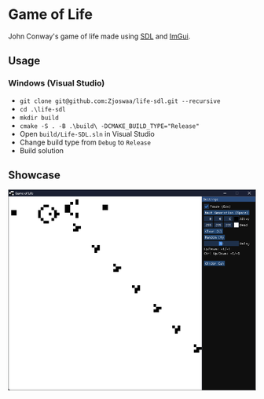# Game of Life
John Conway's game of life made using [SDL](https://github.com/libsdl-org/SDL) and [ImGui](https://github.com/ocornut/imgui).

## Usage
### Windows (Visual Studio)
- `git clone git@github.com:Zjoswaa/life-sdl.git --recursive`
- `cd .\life-sdl`
- `mkdir build`
- `cmake -S . -B .\build\ -DCMAKE_BUILD_TYPE="Release"`
- Open `build/Life-SDL.sln` in Visual Studio
- Change build type from `Debug` to `Release`
- Build solution
## Showcase
![Screenshot](showcase/showcase.png)